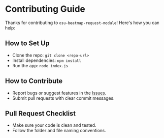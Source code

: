 # Contributing Guide

Thanks for contributing to `osu-beatmap-request-module`! Here's how you can help:

## How to Set Up
- Clone the repo: `git clone <repo-url>`
- Install dependencies: `npm install`
- Run the app: `node index.js`

## How to Contribute
- Report bugs or suggest features in the [Issues](../../issues).
- Submit pull requests with clear commit messages.

## Pull Request Checklist
- Make sure your code is clean and tested.
- Follow the folder and file naming conventions.
